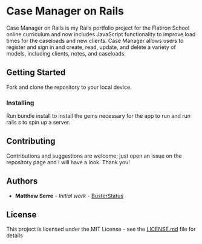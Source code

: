 # Case Manager on Rails

Case Manager on Rails is my Rails portfolio project for the Flatiron School online curriculum and now includes JavaScript functionality to improve load times for the caseloads and new clients.  Case Manager allows users to register and sign in and create, read, update, and delete a variety of models, including clients, notes, and caseloads.

## Getting Started

Fork and clone the repository to your local device.

### Installing

Run bundle install to install the gems necessary for the app to run and run rails s to spin up a server.

## Contributing

Contributions and suggestions are welcome; just open an issue on the repository page and I will have a look.  Thank you!

## Authors

* **Matthew Serre** - *Initial work* - [BusterStatus](https://github.com/BusterStatus)

## License

This project is licensed under the MIT License - see the [LICENSE.md](LICENSE.md) file for details
